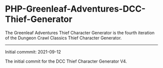 # PHP-Greenleaf-Adventures-DCC-Thief-Generator
The Greenleaf Adventures Thief Character Generator is the fourth iteration of the Dungeon Crawl Classics Thief Character Generator.

----------------

Initial commmit: 2021-09-12

The initial commit for the DCC Thief Character Generator V4.
